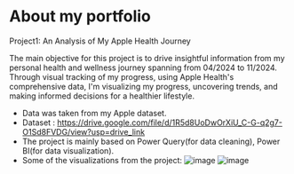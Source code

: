 # About my portfolio 

Project1: An Analysis of My Apple Health Journey

The main objective for this project is to drive insightful information from my personal health and wellness journey 
spanning from 04/2024 to 11/2024. Through visual tracking of my progress, using Apple Health's comprehensive data, I'm visualizing my progress, uncovering trends, and making informed decisions for a healthier lifestyle.
- Data was taken from my Apple dataset.
- Dataset : https://drive.google.com/file/d/1R5d8UoDwOrXiU_C-G-q2g7-O1Sd8FVDG/view?usp=drive_link
- The project is mainly based on Power Query(for data cleaning), Power BI(for data visualization).
- Some of the visualizations from the project: 
![image](https://github.com/user-attachments/assets/665368d9-58f4-4a9c-903d-d72ea0edd486)
![image](https://github.com/user-attachments/assets/c9193524-25f7-4b9a-9605-589a9c9bb74a)



